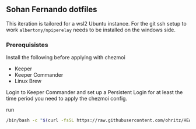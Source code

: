 ## Sohan Fernando dotfiles

This iteration is tailored for a wsl2 Ubuntu instance.
For the git ssh setup to work `albertony/npiperelay` needs to be installed on the windows side.


### Prerequisistes
Install the following before applying with chezmoi

- Keeper
- Keeper Commander
- Linux Brew


Login to Keeper Commander and set up a Persistent Login for at least the time period you need to apply the chezmoi config.

run
```bash
/bin/bash -c "$(curl -fsSL https://raw.githubusercontent.com/ohritz/HEAD/setup.sh)"
```



